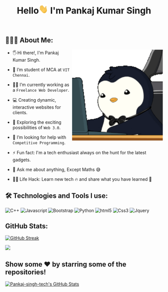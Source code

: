             
<h1 align="center">Hello<img src="Hi.gif" width="30px" height="30px"> I'm Pankaj Kumar Singh </h1>

<div align="center">
<!-- <img src ="./Github Banner.jpg" /> -->
</div>
<br/>

## 👨🏻‍💻 About Me:
<img  src="./work.gif" height="290px" align="right" />

- 🖐Hi there!, I'm Pankaj Kumar Singh.

<!-- - 🙋‍♂️ All about me is at [www.PankajKumarSingh.com](https://PankajKumarSingh.com) -->

- 📖 I’m student of MCA at `VIT Chennai`.

- 👨‍💻 I’m currently working as a `Freelance Web Developer`.

- 💻 Creating dynamic, interactive websites for clients.

- 🚀 Exploring the exciting possibilities of `Web 3.0`.

- 🤔 I’m looking for help with `Competitive Programming`.

- ⚡ Fun fact: I'm a tech enthusiast always on the hunt for the latest gadgets.

- 💬 Ask me about anything, Except Maths :sweat_smile:

- 👨‍💻 Life Hack: Learn new tech :fire: and share what you have learned :tada:


## 🛠️ Technologies and Tools I use:

<p>
<img alt="C++" src="https://img.shields.io/badge/C%2B%2B-00599C?style=for-the-badge&logo=c%2B%2B&logoColor=white" height="25px"/>
<img alt="Javascript" src="https://img.shields.io/badge/JavaScript-323330?style=for-the-badge&logo=javascript&logoColor=F7DF1E"  height="25px"/>
<!-- <img alt="React" src="https://img.shields.io/badge/React-20232A?style=for-the-badge&logo=react&logoColor=61DAFB" height="25px"/> -->
<!-- <img alt="NextJs" src="https://img.shields.io/badge/Next-black?style=for-the-badge&logo=next.js&logoColor=white" height="25px"/> -->
<!-- <img alt="MongoDB" src="https://img.shields.io/badge/-MongoDB-13aa52?style=flat-square&logo=mongodb&logoColor=white"  height="25px"/> -->
<!-- <img alt="Nodejs" src="https://img.shields.io/badge/-Nodejs-43853d?style=flat-square&logo=Node.js&logoColor=white"  height="25px"/> -->
<!-- <img alt="npm" src="https://img.shields.io/badge/NPM-%23000000.svg?style=for-the-badge&logo=npm&logoColor=white" height="25px"/> -->
<!-- <img alt="redux" src="https://img.shields.io/badge/-Redux-764ABC?style=flat-square&logo=redux&logoColor=white" height="25px"/> -->
<!-- <img alt="Express" src="https://img.shields.io/badge/express.js-%23404d59.svg?style=for-the-badge&logo=express&logoColor=%2361DAFB" height="25px"/> -->
<!-- <img alt="Tailwidcss" src="https://img.shields.io/badge/Tailwind_CSS-38B2AC?style=for-the-badge&logo=tailwind-css&logoColor=white" height="25px"/> -->
<img alt="Bootstrap" src="https://img.shields.io/badge/Bootstrap-563D7C?style=for-the-badge&logo=bootstrap&logoColor=white" height="25px"/>
<!-- <img alt="Material UI" src="https://img.shields.io/badge/Material--UI-0081CB?style=for-the-badge&logo=material-ui&logoColor=white" height="25px"/> -->
<img alt="Python" src="https://img.shields.io/badge/Python-14354C?style=for-the-badge&logo=python&logoColor=white" height="25px"/>
<img alt="html5" src="https://img.shields.io/badge/HTML5-E34F26?style=for-the-badge&logo=html5&logoColor=white" height="25px"/>
<img alt="Css3" src="https://img.shields.io/badge/CSS3-1572B6?style=for-the-badge&logo=css3&logoColor=white" height="25px"/>
<img alt="Jquery" src="https://img.shields.io/badge/jquery-%230769AD.svg?style=for-the-badge&logo=jquery&logoColor=white" height="25px"/>
<!-- <img alt="git" src="https://img.shields.io/badge/-Git-F05032?style=flat-square&logo=git&logoColor=white" height="25px"/> -->
<!-- <img alt="Brave browser" src="https://img.shields.io/badge/-Brave_Browser-FB542B?style=flat-square&logo=brave&logoColor=white" height="25px"/> -->
<!-- <img alt="Prettier" src="https://img.shields.io/badge/-Prettier-F7B93E?style=flat-square&logo=prettier&logoColor=white" height="25px"/> -->
<!-- <img alt="github actions" src="https://img.shields.io/badge/-Github_Actions-2088FF?style=flat-square&logo=github-actions&logoColor=white" height="25px"/> -->
<!-- <img alt="postman" src="https://img.shields.io/badge/-Postman-00C7B7?style=flat-square&logo=postman&logoColor=white" height="25px"/> -->
<!-- <img alt="Heroku" src="https://img.shields.io/badge/-Heroku-430098?style=flat-square&logo=heroku&logoColor=white" height="25px"/> -->
</p>

<div align="left">
<h2>GitHub Stats:</h2>
</div>            
<a href="https://git.io/streak-stats"><img src="https://github-readme-streak-stats.herokuapp.com?user=Pankaj-singh-tech&theme=highcontrast" alt="GitHub Streak" /></a>

![](https://github-readme-stats.vercel.app/api/top-langs/?username=Pankaj-singh-tech&&theme=highcontrast&hide_border=false&include_all_commits=true&count_private=false&layout=compact)
 <br/>

<h2>Show some ❤️ by starring some of the repositories!</h2>
<p>
  <a href="https://github.com/Pankaj-singh-tech">
    <img src="https://github-readme-stats.vercel.app/api?username=Pankaj-singh-tech&hide=pulls,pull_requests,contribs&theme=highcontrast&show_icons=true" alt="Pankaj-singh-tech's GitHub Stats" />
  </a>
</p>
